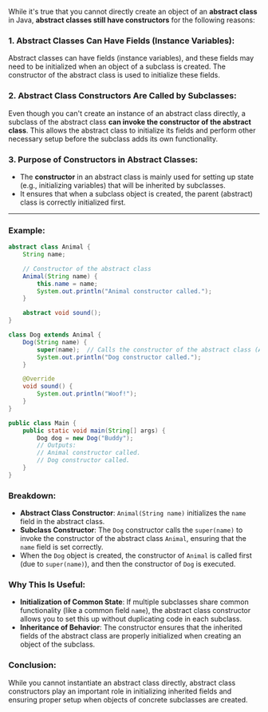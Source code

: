 While it's true that you cannot directly create an object of an **abstract class** in Java, **abstract classes still have constructors** for the following reasons:

### 1. **Abstract Classes Can Have Fields (Instance Variables)**:
Abstract classes can have fields (instance variables), and these fields may need to be initialized when an object of a subclass is created. The constructor of the abstract class is used to initialize these fields.

### 2. **Abstract Class Constructors Are Called by Subclasses**:
Even though you can't create an instance of an abstract class directly, a subclass of the abstract class **can invoke the constructor of the abstract class**. This allows the abstract class to initialize its fields and perform other necessary setup before the subclass adds its own functionality.

### 3. **Purpose of Constructors in Abstract Classes**:
- The **constructor** in an abstract class is mainly used for setting up state (e.g., initializing variables) that will be inherited by subclasses.
- It ensures that when a subclass object is created, the parent (abstract) class is correctly initialized first.

---

### Example:

```java
abstract class Animal {
    String name;

    // Constructor of the abstract class
    Animal(String name) {
        this.name = name;
        System.out.println("Animal constructor called.");
    }

    abstract void sound();
}

class Dog extends Animal {
    Dog(String name) {
        super(name);  // Calls the constructor of the abstract class (Animal)
        System.out.println("Dog constructor called.");
    }

    @Override
    void sound() {
        System.out.println("Woof!");
    }
}

public class Main {
    public static void main(String[] args) {
        Dog dog = new Dog("Buddy");
        // Outputs:
        // Animal constructor called.
        // Dog constructor called.
    }
}
```

### Breakdown:
- **Abstract Class Constructor**: `Animal(String name)` initializes the `name` field in the abstract class.
- **Subclass Constructor**: The `Dog` constructor calls the `super(name)` to invoke the constructor of the abstract class `Animal`, ensuring that the `name` field is set correctly.
- When the `Dog` object is created, the constructor of `Animal` is called first (due to `super(name)`), and then the constructor of `Dog` is executed.

### Why This Is Useful:
- **Initialization of Common State**: If multiple subclasses share common functionality (like a common field `name`), the abstract class constructor allows you to set this up without duplicating code in each subclass.
- **Inheritance of Behavior**: The constructor ensures that the inherited fields of the abstract class are properly initialized when creating an object of the subclass.

### Conclusion:
While you cannot instantiate an abstract class directly, abstract class constructors play an important role in initializing inherited fields and ensuring proper setup when objects of concrete subclasses are created.
